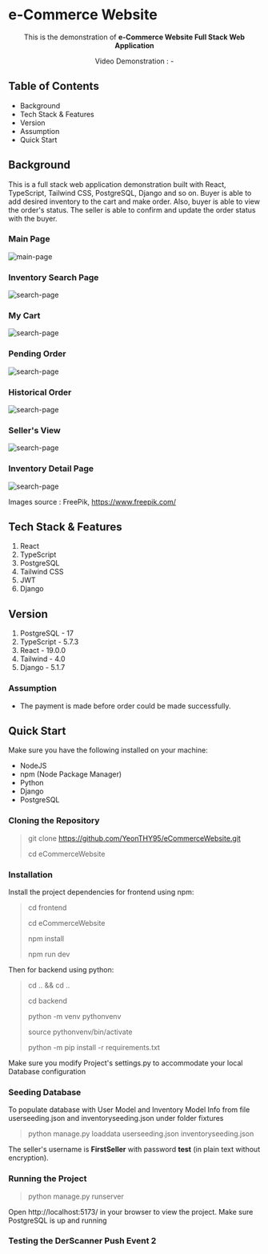# e-Commerce Website

<p align="center">This is the demonstration of <b>e-Commerce Website Full Stack Web Application</b></p>
<p align="center">Video Demonstration : - </p>

## Table of Contents

- Background
- Tech Stack & Features
- Version
- Assumption
- Quick Start

## Background

This is a full stack web application demonstration built with React, TypeScript, Tailwind CSS, PostgreSQL, Django and so on. Buyer is able to add desired inventory to the cart and make order. Also, buyer is able to view the order's status. The seller is able to confirm and update the order status with the buyer.

### Main Page
![main-page](./frontend/eCommerceWebsite/public/ec-ss-mainpage.png)

### Inventory Search Page
![search-page](./frontend/eCommerceWebsite/public/ec-ss-searchpage.png)

### My Cart
![search-page](./frontend/eCommerceWebsite/public/ec-ss-mycart.png)

### Pending Order
![search-page](./frontend/eCommerceWebsite/public/ec-ss-pendingorder.png)

### Historical Order
![search-page](./frontend/eCommerceWebsite/public/ec-ss-historicalorder.png)

### Seller's View
![search-page](./frontend/eCommerceWebsite/public/ec-ss-sellerview.png)

### Inventory Detail Page
![search-page](./frontend/eCommerceWebsite/public/ec-ss-inventorydetail.png)

Images source : FreePik, https://www.freepik.com/

## Tech Stack & Features

1. React
2. TypeScript
3. PostgreSQL
4. Tailwind CSS
5. JWT
6. Django

## Version

1. PostgreSQL - 17
2. TypeScript - 5.7.3
3. React - 19.0.0
4. Tailwind - 4.0
5. Django - 5.1.7

### Assumption

- The payment is made before order could be made successfully.


## Quick Start

Make sure you have the following installed on your machine:
- NodeJS
- npm (Node Package Manager)
- Python 
- Django
- PostgreSQL

### Cloning the Repository
 > git clone https://github.com/YeonTHY95/eCommerceWebsite.git
 > 
 > cd eCommerceWebsite

### Installation

Install the project dependencies for frontend using npm:

> cd frontend
>
> cd eCommerceWebsite
>
> npm install
>
> npm run dev

Then for backend using python:

> cd .. && cd ..
>
> cd backend
>
> python -m venv pythonvenv
>
> source pythonvenv/bin/activate
>
> python -m pip install -r requirements.txt

Make sure you modify Project's settings.py to accommodate your local Database configuration

### Seeding Database

To populate database with User Model and Inventory Model Info from file userseeding.json and inventoryseeding.json under folder fixtures

> python manage.py loaddata userseeding.json inventoryseeding.json

The seller's username is **FirstSeller** with password **test** (in plain text without encryption).

### Running the Project

> python manage.py runserver

Open http://localhost:5173/ in your browser to view the project. Make sure PostgreSQL is up and running

### Testing the DerScanner Push Event 2 ###


